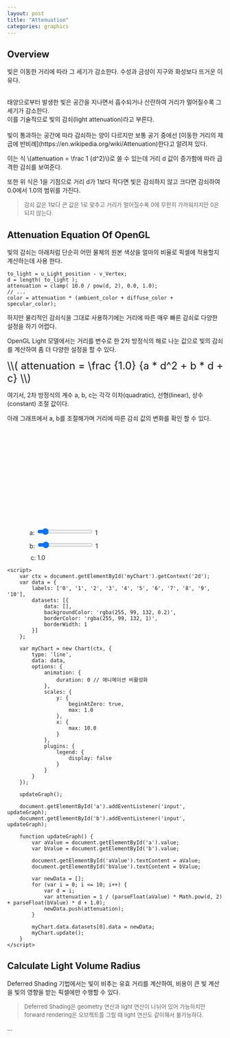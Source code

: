 ```yaml
---
layout: post
title: "Attenuation"
categories: graphics
---
```


## Overview

<!-- begin_excerpt -->
빛은 이동한 거리에 따라 그 세기가 감소한다. 수성과 금성이 지구와 화성보다 뜨거운 이유다.
<!-- end_excerpt -->
<br>
태양으로부터 발생한 빛은 공간을 지나면서 흡수되거나 산란하여 거리가 멀어질수록 그 세기가 감소한다. <br>
이를 기술적으로 빛의 감쇠(light attenuation)라고 부른다. <br>
<br>
빛이 통과하는 공간에 따라 감쇠하는 양이 다르지만 보통 공기 중에선 [이동한 거리의 제곱에 반비례](https://en.wikipedia.org/wiki/Attenuation)한다고 알려져 있다. <br>

이는 식 \\(attenuation = \frac 1 {d^2}\\)로 쓸 수 있는데 거리 d 값이 증가함에 따라 급격한 감쇠를 보여준다.<br>

또한 위 식은 1을 기점으로 거리 d가 1보다 작다면 빛은 감쇠하지 않고 크다면 감쇠하여 0.0에서 1.0의 범위를 가진다.<br>

> <font size="2"> 
> 감쇠 값은 1보다 큰 값은 1로 맞추고 거리가 멀어질수록 0에 무한히 가까워지지만 0은 되지 않는다.
> </font>


## Attenuation Equation Of OpenGL

빛의 감쇠는 아래처럼 단순히 어떤 물체의 원본 색상을 얼마의 비율로 픽셀에 적용할지 계산하는데 사용 한다.<br>

```
to_light = u_Light_position - v_Vertex;
d = length( to_light );
attenuation = clamp( 10.0 / pow(d, 2), 0.0, 1.0);
// ...
color = attenuation * (ambient_color + diffuse_color + specular_color);
```

하지만 물리적인 감쇠식을 그대로 사용하기에는 거리에 따른 매우 빠른 감쇠로 다양한 설정을 하기 어렵다. <br>

OpenGL Light 모델에서는 거리를 변수로 한 2차 방정식의 해로 나눈 값으로 빛의 감쇠를 계산하여 좀 더 다양한 설정을 할 수 있다.<br>

<span style="font-size: x-large;">
\\( attenuation = \frac {1.0} {a * d^2 + b * d + c} \\)
</span>

여기서, 2차 방정식의 계수 a, b, c는 각각 이차(quadratic), 선형(linear), 상수(constant) 조절 값이다. 

아래 그래프에서 a, b를 조절해가며 거리에 따른 감쇠 값의 변화를 확인 할 수 있다.

<html>
<head>
    <title>Attenuation Graph</title>
    <style>
        canvas {
            max-width: 400px;
            max-height: 200px;
            margin: 0 auto;
            display: block;
        }
        .slider-container {
            display: flex;
            flex-direction: column;
            align-items: center;
            margin-top: 20px;
        }
        .slider {
            width: 300px;
            margin-top: 10px;
            text-align: left;
            margin-left: -100px; /* 좌측으로 이동 */
        }
        .fixed-value {
            margin-top: 10px;
            margin-left: -361px;
        }
    </style>
    <script src="https://cdn.jsdelivr.net/npm/chart.js"></script>
</head>
<body>
    <canvas id="myChart" width="400" height="200"></canvas>
    <div class="slider-container">
        <div class="slider">
            <label for="a">a:</label>
            <input type="range" id="a" name="a" min="0" max="10" step="0.1" value="1">
            <span id="aValue">1</span>
        </div>
        <div class="slider">
            <label for="b">b:</label>
            <input type="range" id="b" name="b" min="0" max="10" step="0.1" value="1">
            <span id="bValue">1</span>
        </div>
        <div class="fixed-value">
            c: 1.0
        </div>
    </div>

    <script>
        var ctx = document.getElementById('myChart').getContext('2d');
        var data = {
            labels: ['0', '1', '2', '3', '4', '5', '6', '7', '8', '9', '10'],
            datasets: [{
                data: [],
                backgroundColor: 'rgba(255, 99, 132, 0.2)',
                borderColor: 'rgba(255, 99, 132, 1)',
                borderWidth: 1
            }]
        };

        var myChart = new Chart(ctx, {
            type: 'line',
            data: data,
            options: {
                animation: {
                    duration: 0 // 애니메이션 비활성화
                },
                scales: {
                    y: {
                        beginAtZero: true,
                        max: 1.0
                    },
                    x: {
                        max: 10.0
                    }
                },
                plugins: {
                    legend: {
                        display: false
                    }
                }
            }
        });

        updateGraph();

        document.getElementById('a').addEventListener('input', updateGraph);
        document.getElementById('b').addEventListener('input', updateGraph);

        function updateGraph() {
            var aValue = document.getElementById('a').value;
            var bValue = document.getElementById('b').value;

            document.getElementById('aValue').textContent = aValue;
            document.getElementById('bValue').textContent = bValue;

            var newData = [];
            for (var i = 0; i <= 10; i++) {
                var d = i;
                var attenuation = 1 / (parseFloat(aValue) * Math.pow(d, 2) + parseFloat(bValue) * d + 1.0);
                newData.push(attenuation);
            }

            myChart.data.datasets[0].data = newData;
            myChart.update(); 
        }
    </script>
</body>
</html>


## Calculate Light Volume Radius

Deferred Shading 기법에서는 빛이 비추는 유효 거리를 계산하여, 비용이 큰 빛 계산을 빛의 영향을 받는 픽셀에만 수행할 수 있다.


> <font size="2"> 
> Deferred Shading은 geometry 연산과 light 연산이 나뉘어 있어 가능하지만 forward rendering은 오브젝트를 그릴 때 light 연산도 같이해서 불가능하다.
> </font>





...